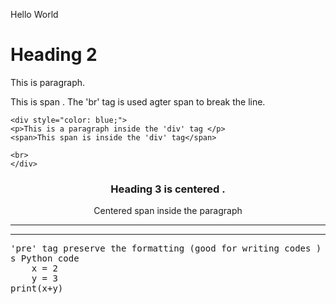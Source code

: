 <!DOCTYPE html>
<html lang="en">
<head>
    <meta charset="UTF-8">
    <meta http-equiv="X-UA-Compatible" content="IE=edge">
    <meta name="viewport" content="width=device-width, initial-scale=1.0">
   <p> Hello World <p/>
</head>
<body>
   <h1>Heading 2</h1>
   <p>This is paragraph.</p>
    <span>This is span .</span>
    <span>The 'br' tag is used agter span to break the line.</span>
<br>

    <div style="color: blue;">
    <p>This is a paragraph inside the 'div' tag </p>
    <span>This span is inside the 'div' tag</span>

    <br>
    </div>
   <center>
    <h3>Heading 3 is centered .</h3>
    <p><span>Centered span inside the paragraph</span></p>
   </center>
   <hr>
   <hr>
   <pre>'pre' tag preserve the formatting (good for writing codes )
s Python code
    x = 2
    y = 3
print(x+y)


   </pre>
    
</body>
</html>
